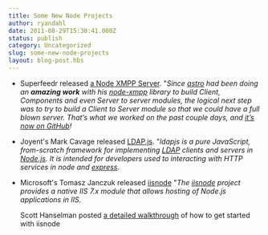 ```yaml
---
title: Some New Node Projects
author: ryandahl
date: 2011-08-29T15:30:41.000Z
status: publish
category: Uncategorized
slug: some-new-node-projects
layout: blog-post.hbs
---
```


* Superfeedr released [a Node XMPP Server](http://blog.superfeedr.com/node-xmpp-server/). "_Since [astro](http://spaceboyz.net/~astro/) had been doing an **amazing work** with his [node-xmpp](https://github.com/astro/node-xmpp) library to build _Client_, _Components_ and even _Server to server_ modules, the logical next step was to try to build a _Client to Server_ module so that we could have a full blown server. That’s what we worked on the past couple days, and [it’s now on GitHub](https://github.com/superfeedr/node-xmpp)!_

* Joyent's Mark Cavage released [LDAP.js](http://ldapjs.org/). "_ldapjs is a pure JavaScript, from-scratch framework for implementing [LDAP](http://tools.ietf.org/html/rfc4510) clients and servers in [Node.js](https://nodejs.org/). It is intended for developers used to interacting with HTTP services in node and [express](http://expressjs.com)._

* Microsoft's Tomasz Janczuk released [iisnode](http://tomasz.janczuk.org/2011/08/hosting-nodejs-applications-in-iis-on.html) "_The [iisnode](https://github.com/tjanczuk/iisnode) project provides a native IIS 7.x module that allows hosting of Node.js applications in IIS._

  Scott Hanselman posted [a detailed walkthrough](http://www.hanselman.com/blog/InstallingAndRunningNodejsApplicationsWithinIISOnWindowsAreYouMad.aspx) of how to get started with iisnode
